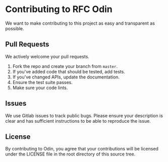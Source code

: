 # Contributing to RFC Odin
We want to make contributing to this project as easy and transparent as possible.

## Pull Requests
We actively welcome your pull requests.

1. Fork the repo and create your branch from `master`.
2. If you've added code that should be tested, add tests.
3. If you've changed APIs, update the documentation.
4. Ensure the test suite passes.
5. Make sure your code lints.

## Issues
We use Gitlab issues to track public bugs. Please ensure your description is
clear and has sufficient instructions to be able to reproduce the issue.

## License
By contributing to Odin, you agree that your contributions will be licensed
under the LICENSE file in the root directory of this source tree.